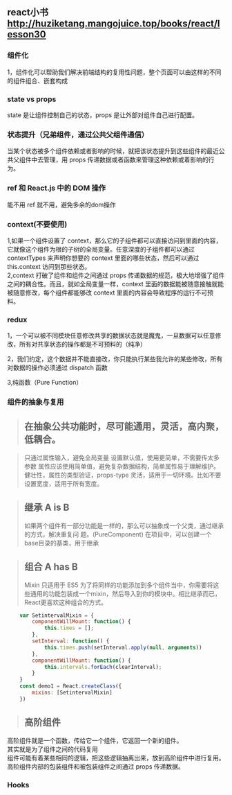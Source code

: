 ## react小书 http://huziketang.mangojuice.top/books/react/lesson30

### 组件化
1，组件化可以帮助我们解决前端结构的复用性问题，整个页面可以由这样的不同的组件组合、嵌套构成  

### state vs props
state 是让组件控制自己的状态，props 是让外部对组件自己进行配置。  

### 状态提升（兄弟组件，通过公共父组件通信）
当某个状态被多个组件依赖或者影响的时候，就把该状态提升到这些组件的最近公共父组件中去管理，用 props 传递数据或者函数来管理这种依赖或着影响的行为。

### ref 和 React.js 中的 DOM 操作
能不用 ref 就不用，避免多余的dom操作

### context(不要使用)
1,如果一个组件设置了 context，那么它的子组件都可以直接访问到里面的内容，它就像这个组件为根的子树的全局变量。任意深度的子组件都可以通过 contextTypes 来声明你想要的 context 里面的哪些状态，然后可以通过 this.context 访问到那些状态。  
2,context 打破了组件和组件之间通过 props 传递数据的规范，极大地增强了组件之间的耦合性。而且，就如全局变量一样，context 里面的数据能被随意接触就能被随意修改，每个组件都能够改 context 里面的内容会导致程序的运行不可预料。  

### redux
1，一个可以被不同模块任意修改共享的数据状态就是魔鬼，一旦数据可以任意修改，所有对共享状态的操作都是不可预料的（纯净）  

2，我们约定，这个数据并不能直接改，你只能执行某些我允许的某些修改，所有对数据的操作必须通过 dispatch 函数  

3,纯函数（Pure Function）  




### 组件的抽象与复用

> ## 在抽象公共功能时，尽可能通用，灵活，高内聚，低耦合。

> 只通过属性输入，避免全局变量
> 设置默认值，使用更简单，不需要传太多参数
> 属性应该使用简单值，避免复杂数据结构，简单属性易于理解维护。
> 健壮性，属性的类型验证，props-type
> 灵活，适用于一切环境。比如不要设置宽度，适用于所有宽度。

> ## 继承 A is B
> 如果两个组件有一部分功能是一样的，那么可以抽象成一个父类，通过继承的方式，解决重复问
> 题。(PureComponent)
> 在项目中，可以创建一个base目录的基类，用于继承

> ## 组合 A has B
> Mixin 只适用于 ES5
> 为了将同样的功能添加到多个组件当中，你需要将这些通用的功能包装成一个mixin，然后导入到你的模块中。相比继承而已，React更喜欢这种组合的方式。
```js
    var SetintervalMixin = {
        componentWillMount: function() {
            this.times = [];
        },
        setInterval: function() {
            this.times.push(setInterval.apply(null, arguments))
        },
        componentWillMount: function() {
            this.intervals.forEach(clearInterval);
        }
    }
    const demo1 = React.createClass({
        mixins: [SetintervalMixin]
    })
```
> ## 高阶组件
高阶组件就是一个函数，传给它一个组件，它返回一个新的组件。  
其实就是为了组件之间的代码复用  
组件可能有着某些相同的逻辑，把这些逻辑抽离出来，放到高阶组件中进行复用。  
高阶组件内部的包装组件和被包装组件之间通过 props 传递数据。  

### Hooks








